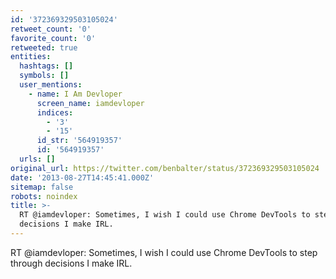 ```yaml
---
id: '372369329503105024'
retweet_count: '0'
favorite_count: '0'
retweeted: true
entities:
  hashtags: []
  symbols: []
  user_mentions:
    - name: I Am Devloper
      screen_name: iamdevloper
      indices:
        - '3'
        - '15'
      id_str: '564919357'
      id: '564919357'
  urls: []
original_url: https://twitter.com/benbalter/status/372369329503105024
date: '2013-08-27T14:45:41.000Z'
sitemap: false
robots: noindex
title: >-
  RT @iamdevloper: Sometimes, I wish I could use Chrome DevTools to step through
  decisions I make IRL.
---
```


RT @iamdevloper: Sometimes, I wish I could use Chrome DevTools to step through decisions I make IRL.